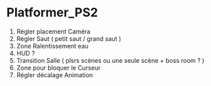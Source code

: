 # Platformer_PS2
 
1. Régler placement Caméra
2. Régler Saut ( petit saut / grand saut )
3. Zone Ralentissement eau
4. HUD ? 
5. Transition Salle ( plsrs scènes ou une seule scène + boss room ? )
6. Zone pour bloquer le Curseur
7. Régler décalage Animation 
